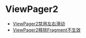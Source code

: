 # ViewPager2



* [ViewPager2禁用左右滑动](https://stackoverflow.com/questions/54978846/how-to-disable-swiping-in-viewpager2)
* [ViewPager2移除Fragment不生效](https://stackoverflow.com/questions/57938930/remove-fragment-in-viewpager2-use-fragmentstateadapter-but-still-display)
